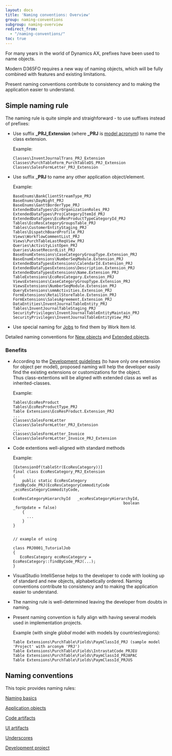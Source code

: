 ```yaml
---
layout: docs
title: 'Naming conventions: Overview'
group: naming-conventions
subgroup: naming-overview
redirect_from:
  - "/naming-conventions/"
toc: true
---
```


For many years in the world of Dynamics AX, prefixes have been used to name objects.

Modern D365FO requires a new way of naming objects, which will be fully combined with features and existing limitations.

Present naming conventions contribute to consistency and to making the application easier to understand.

## Simple naming rule

The naming rule is quite simple and straighforward - to use suffixes instead of prefixes:

- Use suffix <b>_PRJ_Extension</b> (where <b>_PRJ</b> is [model acronym](/naming-conventions/naming-basics/#model-naming)) to name the class extension.

  Example:
  ```
  Classes\InventJournalTrans_PRJ_Extension  
  Classes\PurchTableForm_PurchTableDS_PRJ_Extension
  Classes\SalesFormLetter_PRJ_Extension
  ```

- Use suffix <b>_PRJ</b> to name any other application object/element.

  Example:
  ```
  BaseEnums\BankClientStreamType_PRJ
  BaseEnums\DayNight_PRJ
  BaseEnums\GanttBorderType_PRJ
  ExtendedDataTypes\DirOrganizationRoles_PRJ
  ExtendedDataTypes\ProjCategoryItemId_PRJ
  ExtendedDataTypes\EcoResProductTypeCategoryId_PRJ
  Tables\EcoResCategoryGroupsTable_PRJ
  Tables\CustomerEntityStaging_PRJ
  Tables\DispatchBoardProfile_PRJ
  Views\WorkflowCommentList_PRJ
  Views\PurchTableLastReqView_PRJ
  Queries\ActivityListOpen_PRJ
  Queries\AssetRecordList_PRJ
  BaseEnumExtensions\CaseCategoryGroupType.Extension_PRJ
  BaseEnumExtensions\NumberSeqModule.Extension_PRJ
  ExtendedDataTypesExtensions\CalendarId.Extension_PRJ
  ExtendedDataTypesExtensions\Description.Extension_PRJ
  ExtendedDataTypesExtensions\Name.Extension_PRJ
  TableExtensions\EcoResCategory.Extension_PRJ
  ViewsExtensions\CaseCategoryGroupType.Extension_PRJ
  ViewsExtensions\NumberSeqModule.Extension_PRJ
  QueryExtensions\smmActivities.Extension_PRJ
  FormExtensions\RetailStoreTable.Extension_PRJ
  FormExtensions\SalesAgreement.Extension_PRJ
  DataEntities\InventJournalTableEntity_PRJ
  Tables\InventJournalTableStaging_PRJ
  SecurityPrivileges\InventJournalTableEntityMaintain_PRJ
  SecurityPrivileges\InventJournalTableEntityView_PRJ
  ```

- Use special naming for [Jobs](/naming-conventions/application-objects/jobs-runnable-classes/) to find them by Work Item Id.

Detailed naming conventions for [New objects](/naming-conventions/application-objects/new-objects/) and [Extended objects](/naming-conventions/application-objects/extended-objects/). 

### Benefits

- According to the [Development guidelines](/development-guidelines/overview/) (to have only one extension for object per model), proposed naming will help the developer easily find the existing extensions or customizations for the object.<br/>Thus class-extentions will be aligned with extended class as well as inherited-classes.

  Example:

  ```
  Tables\EcoResProduct
  Tables\EcoResProductType_PRJ
  Table Extensions\EcoResProduct.Extension_PRJ
  ...
  Classes\SalesFormLetter
  Classes\SalesFormLetter_PRJ_Extension
  ...
  Classes\SalesFormLetter_Invoice  
  Classes\SalesFormLetter_Invoice_PRJ_Extension
  ```

- Code extentions well-aligned with standard methods

  Example:

  ```
  [ExtensionOf(tableStr(EcoResCategory))]
  final class EcoResCategory_PRJ_Extension
  {
      public static EcoResCategory findByCode_PRJ(EcoResCategoryCommodityCode _ecoResCategoryCommodityCode,
                                                  EcoResCategoryHierarchyId   _ecoResCategoryHierarchyId,
                                                  boolean                     _forUpdate = false)
      {
        ...
      }
  }


  // example of using

  class PRJ0001_TutorialJob
  {
     EcoResCategory ecoResCategory = EcoResCategory::findByCode_PRJ(...);
  }

  ```

- VisualStudio IntelliSense helps to the developer to code with looking up of standard and new objects, alphabetically ordered.
Naming conventions contribute to consistency and to making the application easier to understand.

- The naming rule is well-determined leaving the developer from doubts in naming. 

- Present naming convention is fully align with having several models used in implementation projects.

  Example (with single _global_ model with models by countries\regions):

  ```
  Table Extensions\PurchTable\Fields\PaymClassId_PRJ (sample model 'Project' with arconym 'PRJ')
  Table Extensions\PurchTable\Fields\IntrastatCode_PRJEU
  Table Extensions\PurchTable\Fields\PaymClassId_PRJAPAC
  Table Extensions\PurchTable\Fields\PaymClassId_PRJUS
  ```
  
## Naming conventions

This topic provides naming rules:

[Naming basics](/naming-conventions/naming-basics)

[Application objects](/naming-conventions/application-objects/overview)

[Code artifacts](/naming-conventions/code-artifacts/overview)

[UI artifacts](/naming-conventions/ui-artifacts/overview)

[Underscores](/naming-conventions/underscores)

[Development project](/naming-conventions/development-project)
